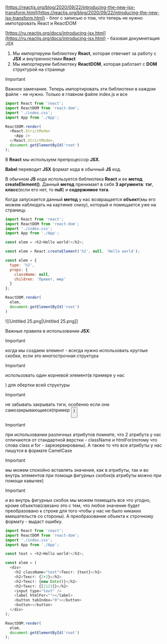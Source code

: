 [https://reactjs.org/blog/2020/09/22/introducing-the-new-jsx-transform.html](https://reactjs.org/blog/2020/09/22/introducing-the-new-jsx-transform.html) - блог с записью о том, что теперь не нужно импотрровать React и ReactDOM

[https://ru.reactjs.org/docs/introducing-jsx.html](https://ru.reactjs.org/docs/introducing-jsx.html) - базовая докумнетация JSX

  

1. Мы импортируем библиотеку **React**, которая отвечает за работу с **JSX** и внутренностями **React**
2. Мы импортируем библиотеку **ReactDOM**, которая работает с **DOM** структурой на странице

> [!important]  
> Важное замечание. Теперь импортировать эти библиотеки в каждом файле - не нужно. Только в главном файле index.js и все  

```JavaScript
import React from 'react';
import ReactDOM from 'react-dom';
import './index.css';
import App from './App';

ReactDOM.render(
  <React.StrictMode>
    <App />
  </React.StrictMode>,
  document.getElementById('root')
);
```

В **React** мы используем препроцессор **JSX**.

**Babel** переводит **JSX** формат кода в обычный **JS** код.

В обычном **JS** коде используется библиотека **React** и ее **метод createElement()**. Данный **метод** принимает в себя **3 аргумента**: **тэг**, **класс**(если его нет, то **null**) и **содержимое тэга**.

Когда запускается данный **метод** у нас возвращается **объект**(мы его можем наблюдать на картинке снизу), который и помещается уже на страницу.

```JavaScript
import React from 'react';
import ReactDOM from 'react-dom';
import './index.css';
import App from './App';

const elem = <h2>Hello world!</h2>;

const elem = React.createElement('h2', null, 'Hello world');

const elem = {
  type: 'h2',
  props: {
    className: null, 
    children: 'Привет, мир'
  }
};

ReactDOM.render(
  elem,
  document.getElementById('root')
)
```

![[Untitled 25.png|Untitled 25.png]]

Важные правила в использовании **JSX**:

> [!important]  
> когда мы создаем элемент - всегда нужно использовать круглые скобки, если это многострочная структура  
  
> [!important]  
> использовать один корневой элемент(в примере у нас <div>) для обертки всей структуры  
  
> [!important]  
> не забывать закрывать тэги, особенно если они самозакрывающиеся(пример <button/>)  
  
> [!important]  
> при использовании различных атрибутов помните, что 2 атрибута у нас отличаются от стандартной верстки - className и htmlFor(потому что слова class и for - зарезервированы). А также то что все атрибуты у нас пишутся в формате CamelCase  
  
> [!important]  
> мы можем спокойно вставлять значения, как в атрибуты, так и во внутрь элементов при помощи фигурных скобок(в атрибуты можно при помощи кавычек)  
  
> [!important]  
> и во внутрь фигурных скобок мы можем помещать все что угодно, кроме объектов(связано это с тем, что любое значение будет преобразовано к строке для того чтобы у нас не было никаких вмешательств со стороны). А преобразование объекта к строчному формату - выдаст ошибку.  

```JavaScript
import React from 'react';
import ReactDOM from 'react-dom';
import './index.css';
import App from './App';

const text = <h2>Hello world!</h2>;

const elem = (
  <div>
    <h2 className="text">Текст: {text}</h2>
    <h2>Текст: {2+2}</h2>
    <h2>Текст: {new Date()}</h2>
    <h2>Текст: {[2123]}</h2>
    <input type="text" />
    <label htmlFor=""></label>
    <button tabIndex="0"></button>
    <button></button>
  </div>
);

ReactDOM.render(
  elem,
  document.getElementById('root')
);
```